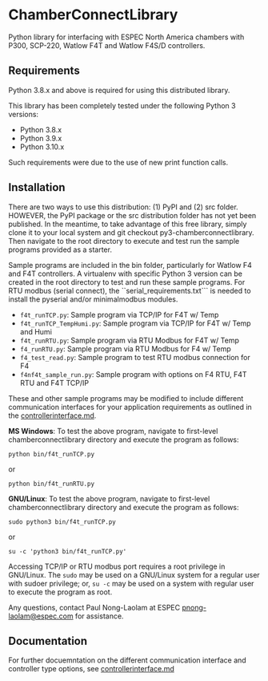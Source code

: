 # ChamberConnectLibrary

Python library for interfacing with ESPEC North America chambers with P300, SCP-220, Watlow F4T and Watlow F4S/D controllers. 

## Requirements

Python 3.8.x and above is required for using this distributed library. 

This library has been completely tested under the following Python 3 versions: 

* Python 3.8.x
* Python 3.9.x
* Python 3.10.x

Such requirements were due to the use of new print function calls. 

## Installation

There are two ways to use this distribution: (1) PyPI and (2) src folder. HOWEVER, the PyPI package or the src distribution folder has not yet been published. 
In the meantime, to take advantage of this free library, simply clone it to your local system and git checkout py3-chamberconnectlibrary. Then navigate to the root directory to execute and test run the sample programs provided as a starter. 

Sample programs are included in the bin folder, particularly for Watlow F4 and F4T controllers. A virtualenv with specific Python 3 version can be created in the root directory to test and run these sample programs. For RTU modbus (serial connect), the ``serial_requirements.txt``` is needed to install the pyserial and/or minimalmodbus modules. 

* ```f4t_runTCP.py```: Sample program via TCP/IP for F4T w/ Temp
* ```f4t_runTCP_TempHumi.py```: Sample program via TCP/IP for F4T w/ Temp and Humi
* ```f4t_runRTU.py```: Sample program via RTU Modbus for F4T w/ Temp
* ```f4_runRTU.py```: Sample program via RTU Modbus for F4 w/ Temp
* ```f4_test_read.py```: Sample program to test RTU modbus connection for F4 
* ```f4nf4t_sample_run.py```: Sample program with options on F4 RTU, F4T RTU and F4T TCP/IP 

These and other sample programs may be modified to include different communication interfaces for your application requirements as outlined in the [controllerinterface.md](controllerinterface.md). 

**MS Windows**: To test the above program, navigate to first-level chamberconnectlibrary directory and execute the program as follows:

```python bin/f4t_runTCP.py```

or 

```python bin/f4t_runRTU.py```

**GNU/Linux**: To test the above program, navigate to first-level chamberconnectlibrary directory and execute the program as follows:

```sudo python3 bin/f4t_runTCP.py```

or 

```su -c 'python3 bin/f4t_runTCP.py'```

Accessing TCP/IP or RTU modbus port requires a root privilege in GNU/Linux. The ```sudo``` may be used on a GNU/Linux system for a regular user with sudoer privilege; or, ```su -c``` may be used on a system with regular user to execute the program as root. 

Any questions, contact Paul Nong-Laolam at ESPEC <pnong-laolam@espec.com> for assistance.  

## Documentation

For further docuemntation on the different communication interface and controller type options, see [controllerinterface.md](controllerinterface.md)
